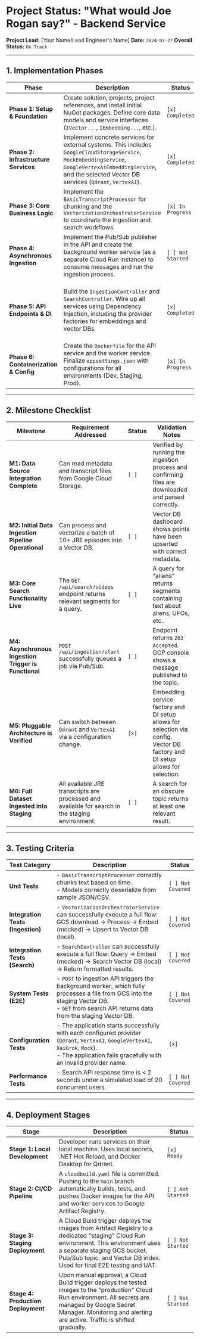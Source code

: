 # Project Status: "What would Joe Rogan say?" - Backend Service

**Project Lead:** [Your Name/Lead Engineer's Name]
**Date:** `2024-07-27`
**Overall Status:** `On Track`

---

## 1. Implementation Phases

| Phase                                | Description                                                                                                                                                            | Status                 | Notes / Blockers                                                                 |
| ------------------------------------ | ---------------------------------------------------------------------------------------------------------------------------------------------------------------------- | ---------------------- | -------------------------------------------------------------------------------- |
| **Phase 1: Setup & Foundation**      | Create solution, projects, project references, and install initial NuGet packages. Define core data models and service interfaces (`IVector...`, `IEmbedding...`, etc.). | `[x] Completed`      | All models and interfaces defined.                                               |
| **Phase 2: Infrastructure Services** | Implement concrete services for external systems. This includes `GoogleCloudStorageService`, `MockEmbeddingService`, `GoogleVertexAiEmbeddingService`, and the selected Vector DB services (`Qdrant`, `VertexAI`). | `[x] Completed`      | Implemented GCS, Vertex AI Embedding, Mock Embedding, Vertex AI Vector DB, XAI Grok Embedding (hypothetical).       |
| **Phase 3: Core Business Logic**     | Implement the `BasicTranscriptProcessor` for chunking and the `VectorizationOrchestratorService` to coordinate the ingestion and search workflows.                   | `[x] In Progress`      | `BasicTranscriptProcessor` implemented. `VectorizationOrchestratorService` pending. |
| **Phase 4: Asynchronous Ingestion**  | Implement the Pub/Sub publisher in the API and create the background worker service (as a separate Cloud Run instance) to consume messages and run the ingestion process. | `[ ] Not Started`      | Requires Pub/Sub topic to be created in GCP.                                     |
| **Phase 5: API Endpoints & DI**      | Build the `IngestionController` and `SearchController`. Wire up all services using Dependency Injection, including the provider factories for embeddings and vector DBs. | `[x] Completed`      | DI for core services, including embedding/vector DB factories and `HttpClient` for `XaiGrokEmbeddingService`, configured in `Program.cs`. Controllers implemented. Configuration models aligned with `appsettings.json`. |
| **Phase 6: Containerization & Config** | Create the `Dockerfile` for the API service and the worker service. Finalize `appsettings.json` with configurations for all environments (Dev, Staging, Prod). | `[x] In Progress`      | `appsettings.json` and `appsettings.Development.json` populated and aligned with C# option classes. Dockerfiles pending. |

---

## 2. Milestone Checklist

| Milestone                                                  | Requirement Addressed                                          | Status      | Validation Notes                                                                                   |
| ---------------------------------------------------------- | -------------------------------------------------------------- | ----------- | -------------------------------------------------------------------------------------------------- |
| **M1: Data Source Integration Complete**                   | Can read metadata and transcript files from Google Cloud Storage. | `[ ]`       | Verified by running the ingestion process and confirming files are downloaded and parsed correctly.  |
| **M2: Initial Data Ingestion Pipeline Operational**        | Can process and vectorize a batch of 10+ JRE episodes into a Vector DB. | `[ ]`       | Vector DB dashboard shows points have been upserted with correct metadata.                         |
| **M3: Core Search Functionality Live**                     | The `GET /api/search/videos` endpoint returns relevant segments for a query. | `[ ]`       | A query for "aliens" returns segments containing text about aliens, UFOs, etc.                 |
| **M4: Asynchronous Ingestion Trigger is Functional**       | `POST /api/ingestion/start` successfully queues a job via Pub/Sub. | `[ ]`       | Endpoint returns `202 Accepted`. GCP console shows a message published to the topic.               |
| **M5: Pluggable Architecture is Verified**                 | Can switch between `Qdrant` and `VertexAI` via a configuration change. | `[x]`       | Embedding service factory and DI setup allows for selection via config. Vector DB factory and DI setup allows for selection. |
| **M6: Full Dataset Ingested into Staging**                 | All available JRE transcripts are processed and available for search in the staging environment. | `[ ]`       | A search for an obscure topic returns at least one relevant result.                                |

---

## 3. Testing Criteria

| Test Category                   | Description                                                                                                                                              | Status            |
| ------------------------------- | -------------------------------------------------------------------------------------------------------------------------------------------------------- | ----------------- |
| **Unit Tests**                  | - `BasicTranscriptProcessor` correctly chunks text based on time.<br>- Models correctly deserialize from sample JSON/CSV.                               | `[ ] Not Covered` |
| **Integration Tests (Ingestion)** | - `VectorizationOrchestratorService` can successfully execute a full flow: GCS download -> Process -> Embed (mocked) -> Upsert to Vector DB (local). | `[ ] Not Covered` |
| **Integration Tests (Search)**    | - `SearchController` can successfully execute a full flow: Query -> Embed (mocked) -> Search Vector DB (local) -> Return formatted results.          | `[ ] Not Covered` |
| **System Tests (E2E)**          | - `POST` to ingestion API triggers the background worker, which fully processes a file from GCS into the staging Vector DB.<br>- `GET` from search API returns data from the staging Vector DB. | `[ ] Not Covered` |
| **Configuration Tests**         | - The application starts successfully with each configured provider (`Qdrant`, `VertexAI`, `GoogleVertexAI`, `XaiGrok`, `Mock`).<br>- The application fails gracefully with an invalid provider name. | `[x]`             | DI and Options configured and aligned.                                                               |
| **Performance Tests**           | - Search API response time is < 2 seconds under a simulated load of 20 concurrent users.                                                                 | `[ ] Not Covered` |

---

## 4. Deployment Stages

| Stage                   | Description                                                                                                                                                                                                                                     | Status                 |
| ----------------------- | ----------------------------------------------------------------------------------------------------------------------------------------------------------------------------------------------------------------------------------------------- | ---------------------- |
| **Stage 1: Local Development**  | Developer runs services on their local machine. Uses local secrets, .NET Hot Reload, and Docker Desktop for Qdrant.                                                                                                                        | `[x] Ready`            |
| **Stage 2: CI/CD Pipeline**     | A `cloudbuild.yaml` file is committed. Pushing to the `main` branch automatically builds, tests, and pushes Docker images for the API and worker services to Google Artifact Registry.                                                  | `[ ] Not Started`      |
| **Stage 3: Staging Deployment** | A Cloud Build trigger deploys the images from Artifact Registry to a dedicated "staging" Cloud Run environment. This environment uses a separate staging GCS bucket, Pub/Sub topic, and Vector DB index. Used for final E2E testing and UAT. | `[ ] Not Started`      |
| **Stage 4: Production Deployment**| Upon manual approval, a Cloud Build trigger deploys the tested images to the "production" Cloud Run environment. All secrets are managed by Google Secret Manager. Monitoring and alerting are active. Traffic is shifted gradually. | `[ ] Not Started`      |